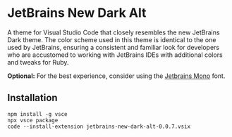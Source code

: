 # JetBrains New Dark Alt
A theme for Visual Studio Code that closely resembles the new JetBrains Dark theme. The color scheme used in this theme is identical to the one used by JetBrains, ensuring a consistent and familiar look for developers who are accustomed to working with JetBrains IDEs with additional colors and tweaks for Ruby.

**Optional:** For the best experience, consider using the [Jetbrains Mono](https://www.jetbrains.com/lp/mono/) font.

## Installation
    npm install -g vsce
    npx vsce package
	code --install-extension jetbrains-new-dark-alt-0.0.7.vsix

